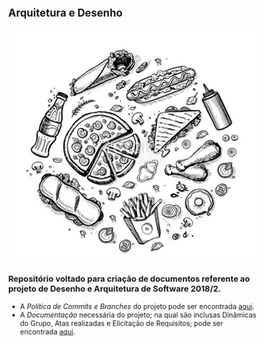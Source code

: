 ## Arquitetura e Desenho

<p align="center">
<img src="./images/Logo.png" width=500px>
</p>

### Repositório voltado para criação de documentos referente ao projeto de Desenho e Arquitetura de Software 2018/2.
 * A _Política de Commits e Branches_ do projeto pode ser encontrada [aqui](https://github.com/Desenho-2018-2/Documents/wiki/Commits).
* A _Documentação_ necessária do projeto; na qual são inclusas Dinâmicas do Grupo, Atas realizadas e Elicitação de Requisitos; pode ser encontrada [aqui](https://github.com/Desenho-2018-2/Documents/wiki).
